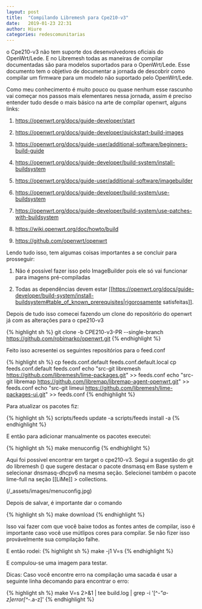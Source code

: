 ```yaml
---
layout: post
title:  "Compilando Libremesh para Cpe210-v3"
date:   2019-01-23 22:31
author: Hiure
categories: redescomunitarias
---
```



o Cpe210-v3 não tem suporte dos desenvolvedores oficiais do OpenWrt/Lede. E no Libremesh todas as maneiras de compilar documentadas são para modelos suportados para o OpenWrt/Lede. Esse documento tem o objetivo de documentar a jornada de descobrir como compilar um firmware para um modelo não suportado pelo OpenWrt/Lede.


Como meu conhecimento é muito pouco ou quase nenhum esse rascunho vai começar nos passos mais elementares nessa jornada, assim é preciso entender tudo desde o mais básico na arte de compilar openwrt, alguns links: 

1. https://openwrt.org/docs/guide-developer/start

2. https://openwrt.org/docs/guide-developer/quickstart-build-images

3. https://openwrt.org/docs/guide-user/additional-software/beginners-build-guide

4. https://openwrt.org/docs/guide-developer/build-system/install-buildsystem

5. https://openwrt.org/docs/guide-user/additional-software/imagebuilder

6. https://openwrt.org/docs/guide-developer/build-system/use-buildsystem

7. https://openwrt.org/docs/guide-developer/build-system/use-patches-with-buildsystem

8. https://wiki.openwrt.org/doc/howto/build

9. https://github.com/openwrt/openwrt	


Lendo tudo isso, tem algumas coisas importantes a se concluir para prosseguir:

1. Não é possível fazer isso pelo ImageBuilder pois ele só vai funcionar para imagens pré-compiladas

2. Todas as dependências devem estar [[https://openwrt.org/docs/guide-developer/build-system/install-buildsystem#table_of_known_prerequisites|rigorosamente satisfeitas]]. 

Depois de tudo isso comecei fazendo um clone do repositório do openwrt já com as alterações para o cpe210-v3

{% highlight sh %}
git clone -b CPE210-v3-PR --single-branch https://github.com/robimarko/openwrt.git
{% endhighlight %}


Feito isso acresentei os seguintes repositórios para o feed.conf

{% highlight sh %}
cp feeds.conf.default feeds.conf.default.local
cp feeds.conf.default feeds.conf
echo "src-git libremesh https://github.com/libremesh/lime-packages.git" >> feeds.conf
echo "src-git libremap https://github.com/libremap/libremap-agent-openwrt.git" >> feeds.conf
echo "src-git limeui https://github.com/libremesh/lime-packages-ui.git" >> feeds.conf
{% endhighlight %}

Para atualizar os pacotes fiz:

{% highlight sh %}
scripts/feeds update -a
scripts/feeds install -a
{% endhighlight %}



E então para adicionar manualmente os pacotes executei:

{% highlight sh %}
make menuconfig
{% endhighlight %}




Aqui foi possivel encontrar em target o cpe210-v3. Segui a sugestão do git do libremesh () que sugere destacar o pacote dnsmasq em Base system e selecionar dnsmasq-dhcpv6 na mesma seção. Selecionei também o pacote lime-full na seção [[LiMe]] > collections.


(/_assets/images/menuconfig.jpg)

Depois de salvar, é importante dar o comando 

{% highlight sh %}
make download
{% endhighlight %}

Isso vai fazer com que você baixe todos as fontes antes de compilar, isso é importante caso você use mútlipos cores para compilar. Se não fizer isso provávelmente sua compilação falhe.

E então rodei:
{% highlight sh %}
make -j1 V=s
{% endhighlight %}


E compulou-se uma imagem para testar.


Dicas:
Caso você encontre erro na compilação uma sacada é usar a seguinte linha decomando para encontrar o erro:

{% highlight sh %}
make V=s 2>&1 | tee build.log | grep -i '[^_-"a-z]error[^_-.a-z]' 
{% endhighlight %}

